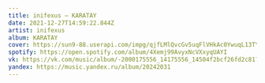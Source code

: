 ```yaml
---
title: inifexus — KARATAY
date: 2021-12-27T14:59:22.844Z
artist: inifexus
album: KARATAY
cover: https://sun9-88.userapi.com/impg/qjfLMlQvcGv5uqFlVHkAc0YwuqL13TYkITUHAw/qmQeCG62_3w.jpg?size=1024x1024&quality=96&sign=a0e318c4cb18e65d7b3c7a0ddae968d6&type=album
spotify: https://open.spotify.com/album/4Xemj99AvyxNcVXxyqUAYI
vk: https://vk.com/music/album/-2000175556_14175556_14504f2bcf26fd2c81?act=album
yandex: https://music.yandex.ru/album/20242031
---
```

